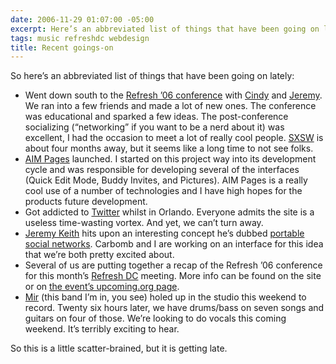 ```yaml
---
date: 2006-11-29 01:07:00 -05:00
excerpt: Here’s an abbreviated list of things that have been going on lately.
tags: music refreshdc webdesign
title: Recent goings-on
---
```


So here’s an abbreviated list of things that have been going on lately:

- Went down south to the [Refresh ’06 conference](http://refresh06.com/) with [Cindy](http://www.cindyli.com/) and [Jeremy](http://www.carbauja.com/). We ran into a few friends and made a lot of new ones. The conference was educational and sparked a few ideas. The post-conference socializing (“networking” if you want to be a nerd about it) was excellent, I had the occasion to meet a lot of really cool people. [SXSW](http://www.sxsw.com/) is about four months away, but it seems like a long time to not see folks.
- [AIM Pages](http://www.aimpages.com/) launched. I started on this project way into its development cycle and was responsible for developing several of the interfaces (Quick Edit Mode, Buddy Invites, and Pictures). AIM Pages is a really cool use of a number of technologies and I have high hopes for the products future development.
- Got addicted to [Twitter](http://www.twitter.com/) whilst in Orlando. Everyone admits the site is a useless time-wasting vortex. And yet, we can’t turn away.
- [Jeremy Keith](http://www.adactio.com/) hits upon an interesting concept he’s dubbed [portable social networks](http://adactio.com/journal/1212/). Carbomb and I are working on an interface for this idea that we’re both pretty excited about.
- Several of us are putting together a recap of the Refresh ’06 conference for this month’s [Refresh DC](http://refresh-dc.org/) meeting. More info can be found on the site or on [the event’s upcoming.org page](http://upcoming.org/event/126801/).
- [Mir](http://www.mir-rock.com/) (this band I’m in, you see) holed up in the studio this weekend to record. Twenty six hours later, we have drums/bass on seven songs and guitars on four of those. We’re looking to do vocals this coming weekend. It’s terribly exciting to hear.

So this is a little scatter-brained, but it is getting late.